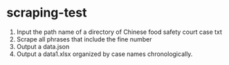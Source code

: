 # scraping-test
1. Input the path name of a directory of Chinese food safety court case txt
2. Scrape all phrases that include the fine number
3. Output a data.json
4. Output a data1.xlsx organized by case names chronologically.
